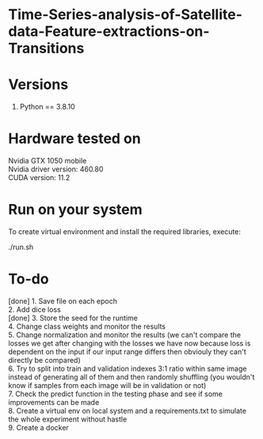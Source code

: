 # Time-Series-analysis-of-Satellite-data-Feature-extractions-on-Transitions

# Versions
1. Python == 3.8.10

# Hardware tested on

Nvidia GTX 1050 mobile<br>
Nvidia driver version: 460.80<br>
CUDA version: 11.2<br>

# Run on your system

To create virtual environment and install the required libraries, execute: <br>

./run.sh


# To-do
[done] 1. Save file on each epoch<br>
2. Add dice loss<br>
[done] 3. Store the seed for the runtime<br>
4. Change class weights and monitor the results<br>
5. Change normalization and monitor the results (we can't compare the losses we get after changing with the losses we have now because loss is dependent on the input if our input range differs then obviouly they can't directly be compared)<br>
6. Try to split into train and validation indexes 3:1 ratio within same image instead of generating all of them and then randomly shuffling (you wouldn't know if samples from each image will be in validation or not)<br>
7. Check the predict function in the testing phase and see if some improvements can be made <br>
8. Create a virtual env on local system and a requirements.txt to simulate the whole experiment without hastle <br>
9. Create a docker <br>

